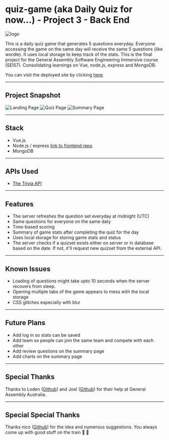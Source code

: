 # quiz-game (aka Daily Quiz for now...) - Project 3 - Back End

![logo](public/favicon.ico)

This is a daily quiz game that generates 5 questions everyday. Everyone accessing the game on the same day will receive the same 5 questions (like wordle). It uses local storage to keep track of the stats. This is the final project for the General Assembly Software Engineering Immersive course (SEI57). Consolidating learnings on Vue, node.js, express and MongoDB.

You can visit the deployed site by clicking [here](https://dailyquiz.netlify.app/).

---

## Project Snapshot

![Landing Page](readme_images/ss1.jpg)
![Quiz Page](readme_images/ss3.jpg)
![Summary Page](readme_images/ss4.jpg)

---

## Stack

- Vue.js
- Node.js / express [link to frontend repo](https://github.com/jiakairen/quiz-game-client)
- MongoDB

---

## APIs Used

- [The Trivia API](https://the-trivia-api.com/)

---

## Features

- The server refreshes the question set everyday at midnight (UTC)
- Same questions for everyone on the same daty
- Time-based scoring
- Summary of game stats after completing the quiz for the day
- Uses local storage for storing game stats and status
- The server checks if a quizset exists either on server or in database based on the date. If not, it'll request new quizset from the external API.

---

## Known Issues

- Loading of questions might take upto 10 seconds when the server recovers from sleep.
- Opening multiple tabs of the game appears to mess with the local storage
- CSS glitches especially with blur

---

## Future Plans

- Add log in so stats can be saved
- Add team so people can join the same team and compete with each other
- Add review questions on the summary page
- Add charts on the summary page

---

## Special Thanks

Thanks to Loden ([Github](https://github.com/Tenzang)) and Joel ([Github](https://github.com/wofockham)) for their help at General Assembly Australia.

---

## Special Special Thanks

Thanks nico ([Github](https://github.com/Anico94)) for the idea and numerous suggestions. You always come up with good stuff on the train 🚃 😬

